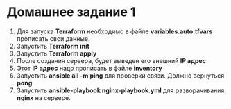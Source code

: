 # Домашнее задание 1
1. Для  запуска **Terraform**  необходимо в файле **variables.auto.tfvars** прописать свои данные.
2. Запустить **Terraform init**
3. Запустить **Terraform apply**
4. После создания сервера, будет выведен его внешний **IP адрес**
5. Этот **IP адрес** надо прописать в файле **inventory**
6. Запустить  **ansible all -m ping** для проверки связи.  Должно вернуться **pong**
7. Запустить **ansible-playbook  nginx-playbook.yml** для разворачивания **nginx** на сервере. 






```
